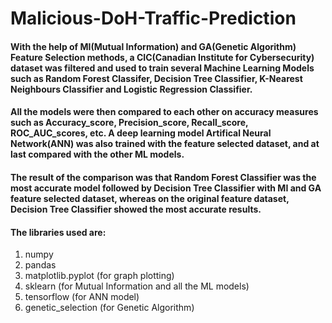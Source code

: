 # Malicious-DoH-Traffic-Prediction
#### With the help of MI(Mutual Information) and GA(Genetic Algorithm) Feature Selection methods, a CIC(Canadian Institute for Cybersecurity) dataset was filtered and used to train several Machine Learning Models such as Random Forest Classifer, Decision Tree Classifier, K-Nearest Neighbours Classifier and Logistic Regression Classifier.
#### All the models were then compared to each other on accuracy measures such as Accuracy_score, Precision_score, Recall_score, ROC_AUC_scores, etc. A deep learning model Artifical Neural Network(ANN) was also trained with the feature selected dataset, and at last compared with the other ML models. 
#### The result of the comparison was that Random Forest Classifier was the most accurate model followed by Decision Tree Classifier with MI and GA feature selected dataset, whereas on the original feature dataset, Decision Tree Classifier showed the most accurate results.
#### The libraries used are:
1. numpy
2. pandas
3. matplotlib.pyplot (for graph plotting)
4. sklearn (for Mutual Information and all the ML models)
5. tensorflow (for ANN model)
6. genetic_selection (for Genetic Algorithm)
